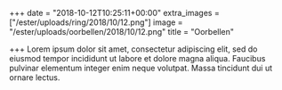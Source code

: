 +++
date = "2018-10-12T10:25:11+00:00"
extra_images = ["/ester/uploads/ring/2018/10/12.png"]
image = "/ester/uploads/oorbellen/2018/10/12.png"
title = "Oorbellen"

+++
Lorem ipsum dolor sit amet, consectetur adipiscing elit, sed do eiusmod tempor incididunt ut labore et dolore magna aliqua. Faucibus pulvinar elementum integer enim neque volutpat. Massa tincidunt dui ut ornare lectus.